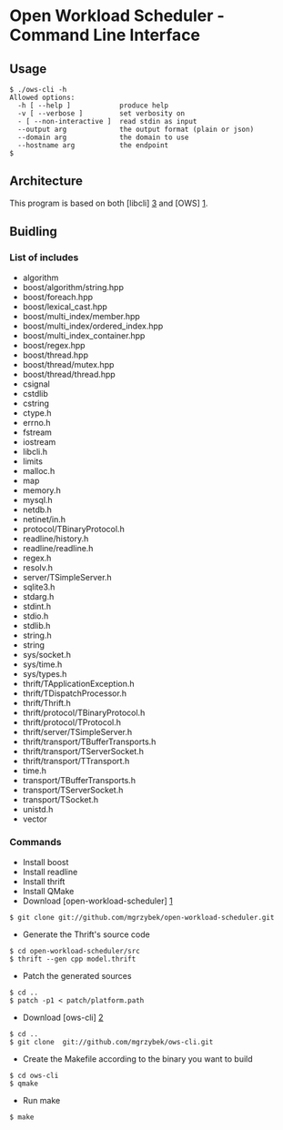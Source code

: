 # Open Workload Scheduler - Command Line Interface

## Usage

```
$ ./ows-cli -h
Allowed options:
  -h [ --help ]            produce help
  -v [ --verbose ]         set verbosity on
  - [ --non-interactive ]  read stdin as input
  --output arg             the output format (plain or json)
  --domain arg             the domain to use
  --hostname arg           the endpoint
$
```

## Architecture

This program is based on both [libcli] [3] and [OWS] [1].

## Buidling

### List of includes

* algorithm
* boost/algorithm/string.hpp
* boost/foreach.hpp
* boost/lexical_cast.hpp
* boost/multi_index/member.hpp
* boost/multi_index/ordered_index.hpp
* boost/multi_index_container.hpp
* boost/regex.hpp
* boost/thread.hpp
* boost/thread/mutex.hpp
* boost/thread/thread.hpp
* csignal
* cstdlib
* cstring
* ctype.h
* errno.h
* fstream
* iostream
* libcli.h
* limits
* malloc.h
* map
* memory.h
* mysql.h
* netdb.h
* netinet/in.h
* protocol/TBinaryProtocol.h
* readline/history.h
* readline/readline.h
* regex.h
* resolv.h
* server/TSimpleServer.h
* sqlite3.h
* stdarg.h
* stdint.h
* stdio.h
* stdlib.h
* string.h
* string
* sys/socket.h
* sys/time.h
* sys/types.h
* thrift/TApplicationException.h
* thrift/TDispatchProcessor.h
* thrift/Thrift.h
* thrift/protocol/TBinaryProtocol.h
* thrift/protocol/TProtocol.h
* thrift/server/TSimpleServer.h
* thrift/transport/TBufferTransports.h
* thrift/transport/TServerSocket.h
* thrift/transport/TTransport.h
* time.h
* transport/TBufferTransports.h
* transport/TServerSocket.h
* transport/TSocket.h
* unistd.h
* vector

### Commands

* Install boost
* Install readline
* Install thrift
* Install QMake
* Download [open-workload-scheduler] [1]

```
$ git clone git://github.com/mgrzybek/open-workload-scheduler.git
```

* Generate the Thrift's source code

```
$ cd open-workload-scheduler/src
$ thrift --gen cpp model.thrift 
```

* Patch the generated sources

```
$ cd ..
$ patch -p1 < patch/platform.path
```

* Download [ows-cli] [2]

```
$ cd ..
$ git clone  git://github.com/mgrzybek/ows-cli.git
```

* Create the Makefile according to the binary you want to build

```
$ cd ows-cli
$ qmake
```

* Run make

```
$ make
```

[1]: https://github.com/mgrzybek/open-workload-scheduler "open-workload-scheduler"
[2]: https://github.com/mgrzybek/ows-cli "ows-cli"
[3]: https://github.com/dparrish/libcli?source=cc "libcli"
